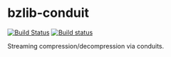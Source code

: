 bzlib-conduit
=============

[![Build Status](https://travis-ci.org/snoyberg/bzlib-conduit.svg?branch=master)](https://travis-ci.org/snoyberg/bzlib-conduit)
[![Build status](https://ci.appveyor.com/api/projects/status/36ahru3rr7uiedt4/branch/master?svg=true)](https://ci.appveyor.com/project/snoyberg/bzlib-conduit/branch/master)

Streaming compression/decompression via conduits.
